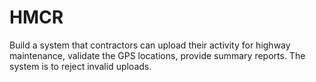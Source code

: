 # HMCR
Build a system that contractors can upload their activity for highway maintenance, validate the GPS locations, provide summary reports. The system is to reject invalid uploads.
